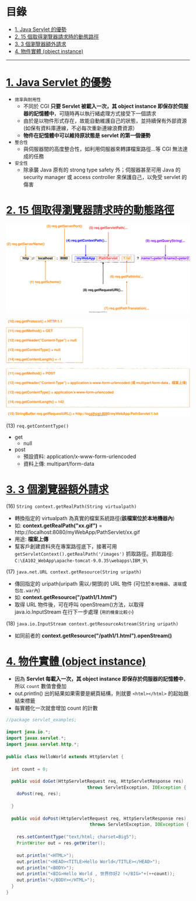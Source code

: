 <h1 id="top">目錄</h1>

- [1. Java Servlet 的優勢](#s1)
- [2. 15 個取得瀏覽器請求時的動態路徑](#s2)
- [3. 3 個瀏覽器額外請求](#s3)
- [4. 物件實體 (object instance)](#s4)

---

# <a id='s1' class='md-title' href='#top'>1. Java Servlet 的優勢</a>

- `效率與耐用性`
  - 不同於 CGI **只要 Servlet 被載入一次，其 object instance 即保存於伺服器的記憶體中**，可隨時再以執行緒處理方式接受下一個請求
  - 由於是以物件形式存在，故能自動維護自己的狀態，並持續保有外部資源(如保有資料庫連線，不必每次重新連線浪費資源）
  - **物件在記憶體中可以維持原狀態是 servlet 的第一個優勢**
- `整合性`
  - 與伺服器間的高度整合性，如利用伺服器來轉譯檔案路徑...等 CGI 無法達成的任務
- `安全性`
  - 除承襲 Java 原有的 strong type safety 外；伺服器甚至可用 Java 的 security manager 或 access controller 來保護自己，以免受 servlet 的傷害

# <a id='s2' class='md-title' href='#top'>2. 15 個取得瀏覽器請求時的動態路徑</a>

<p><img src='./image/01.JavaServlet的優勢.01.dio.svg'></p>

<p><img src='./image/02.JavaServlet的優勢.02.dio.svg'></p>

(13) `req.getContentType()`

- get
  - null
- post
  - 預設資料: application/x-www-form-urlencoded
  - 資料上傳: multipart/form-data

# <a id='s3' class='md-title' href='#top'>3. 3 個瀏覽器額外請求</a>

(16) `String context.getRealPath(String virtualpath)`

- 轉換指定的 virtualpath 為真實的檔案系統路徑(**該檔案位於本地機器內**)
- 如: **context.getRealPath("xx.gif")** = http://localhost:8080/myWebApp/PathServlet/xx.gif
- 用途: **檔案上傳**
- 幫客戶創建資料夾在專案路徑底下，接著可用 `getServletContext().getRealPath('/images')` 抓取路徑。抓取路徑: `C:\EA102_WebApp\apache-tomcat-9.0.35\webapps\IBM_9\`

(17) `java.net.URL context.getResource(String uripath)`

- 傳回指定的 uripath(uripath 需以`/`開頭)的 URL 物件 (可位於`本地機器`、`遠端`或`包在.war內`)
- 如: **context.getResource("/path1/1.html")**
- 取得 URL 物件後，可在呼叫 openStream()方法，以取得 java.io.InputStream 在行下一步處理 (`用的機會比較小`)

(18) `java.io.InputStream context.getResourceAstream(String uripath)`

- 如同前者的 **context.getResource("/path1/1.html").openStream()**

# <a id='s4' class='md-title' href='#top'>4. 物件實體 (object instance)</a>

- 因為 **Servlet 每載入一次，其 object instance 即保存於伺服器的記憶體中**，所以 `count` 數值會疊加
- out.println() 出的結果如果需要是網頁結構，則就要 `<html></html>` 的起始跟結束標籤
- 每實體化一次就會增加 count 的計數

```java
//package servlet_examples;

import java.io.*;
import javax.servlet.*;
import javax.servlet.http.*;

public class HelloWorld extends HttpServlet {

  int count = 0;

  public void doGet(HttpServletRequest req, HttpServletResponse res)
                               throws ServletException, IOException {
    doPost(req, res);

  }

  public void doPost(HttpServletRequest req, HttpServletResponse res)
                                throws ServletException, IOException {

    res.setContentType("text/html; charset=Big5");
    PrintWriter out = res.getWriter();

    out.println("<HTML>");
    out.println("<HEAD><TITLE>Hello World</TITLE></HEAD>");
    out.println("<BODY>");
    out.println("<BIG>Hello World , 世界你好2 !</BIG>"+(++count));
    out.println("</BODY></HTML>");
  }
}
```

